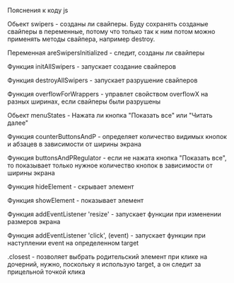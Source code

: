 Пояснения к коду js

Обьект swipers - созданы ли свайперы. Буду сохранять созданые свайперы в переменные, потому что только так к ним потом можно применять методы свайпера, например destroy.

Переменная areSwipersInitialized - следит, созданы ли свайперы

Функция initAllSwipers - запускает создание свайперов

Функция destroyAllSwipers - запускает разрушение свайперов

Функция overflowForWrappers - управлет свойством overflowX на разных ширинах, если свайперы были разрушены

Обьект menuStates - Нажата ли кнопка "Показать все" или "Читать далее"

Функция counterButtonsAndP - определяет количество видимых кнопок и абзацев в зависимости от ширины экрана

Функция buttonsAndPRegulator - если не нажата кнопка "Показать все", то показывает только нужное количество кнопок в зависимости от ширины экрана

Функция hideElement - скрывает элемент

Функция showElement - показывает элемент

Функция addEventListener 'resize' - запускает функции при изменении размеров экрана

Функция addEventListener 'click', (event) - запускает функции при наступлении event на определенном target

.closest - позволяет выбрать родительский элемент при клике на дочерний, нужно, поскольку я использую target, а он следит за прицельной точкой клика
